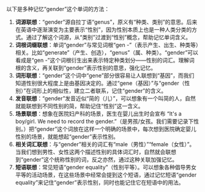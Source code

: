 以下是多种记忆“gender”这个单词的方法：
1. **词源联想**：“gender”源自拉丁语“genus”，原义有“种类、类别”的意思。后来在英语中逐渐演变为主要表示“性别”，因为性别本质上也是一种人类分类的方式。通过了解这个词源，从“类别”过渡到“性别”概念，帮助记忆单词含义。
2. **词根词缀联想**：单词“gender”与常见词根“gen -”（表示产生、出生、种类等）相关。比如“generate”（产生、创造），“genus”（属、种类）。“gender”可以看成是“gen -”这个词根衍生出来表示特定种类划分——性别的词汇。理解词根的含义，再关联到“gender”表示性别的意思，强化记忆。
3. **词形联想**：“gender”这个词中“gene”部分很容易让人联想到“基因”，而我们知道性别很大程度上是由基因决定的。通过“gene（基因）”与“gender（性别）”在词形上的相似性，建立二者联系，记住“gender”的含义。
4. **发音联想**：“gender”发音近似“简的（儿）”，可以想象有一个叫简的人，自然就能联想到不同性别的简，帮助记住“性别”这一含义。
5. **场景联想**：想象在医院妇产科的场景，医生在婴儿出生时会宣布 “It's a boy/girl. We need to record the gender.”（是男孩/女孩。我们需要记录下性别。）把“gender”这个词放在这样一个明确的场景中，每次想到医院确定婴儿性别的场景，就能想起“gender”表示性别。
6. **相关词汇联想**：与“gender”相关的词汇有“male（男性）”“female（女性）”。当我们想到男性、女性这两个描述性别的具体词汇时，自然就会联想到“gender”这个统称性别的词，反之亦然，通过这种关联加强记忆。
7. **短语联想**：常见短语“gender equality”（性别平等）。可以想象各种倡导男女平等的活动场景，在这些场景中经常会提到这个短语，通过记忆短语“gender equality”来记住“gender”表示性别，同时也能记住它在短语中的用法。 